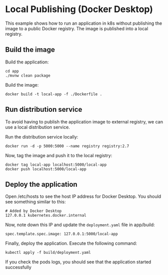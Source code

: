 
# Local Publishing (Docker Desktop)
This example shows how to run an application in k8s without publishing the image to a public Docker registry. The image is published into a local registry.

## Build the image
Build the application:

```
cd app
./mvnw clean package
```

Build the image:

```
docker build -t local-app -f ./Dockerfile .
```

## Run distribution service

To avoid having to publish the application image to external registry, we can use a local distribution service.

Run the distribution service locally:

```
docker run -d -p 5000:5000 --name registry registry:2.7
```

Now, tag the image and push it to the local registry:

```
docker tag local-app localhost:5000/local-app
docker push localhost:5000/local-app
```


## Deploy the application
Open /etc/hosts to see the host IP address for Docker Desktop. You should see something similar to this:

```
# Added by Docker Desktop
127.0.0.1 kubernetes.docker.internal
```

Now, note down this IP and update the `deployment.yaml` file in app/build:

```
spec.template.spec.image: 127.0.0.1:5000/local-app
```


Finally, deploy the application. Execute the following command:

```
kubectl apply -f build/deployment.yaml
```

If you check the pods logs, you should see that the application started successfully



